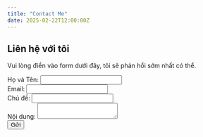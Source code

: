 ```yaml
---
title: "Contact Me"
date: 2025-02-22T12:00:00Z
---
```


<h2>Liên hệ với tôi</h2>
<p>Vui lòng điền vào form dưới đây, tôi sẽ phản hồi sớm nhất có thể.</p>

<form id="contact-form">
    <div class="form-group">
        <label for="name">Họ và Tên:</label>
        <input type="text" id="name" name="name" required>
    </div>
    <div class="form-group">
        <label for="email">Email:</label>
        <input type="email" id="email" name="email" required>
    </div>
    <div class="form-group">
        <label for="subject">Chủ đề:</label>
        <input type="text" id="subject" name="subject" required>
    </div>
    <div class="form-group">
        <label for="message">Nội dung:</label>
        <textarea id="message" name="message" required></textarea>
    </div>
    <!-- Thêm Google reCAPTCHA -->
    <div class="g-recaptcha" data-sitekey="6Lc4UOgqAAAAAA15BsINUHWaZoUt8Tbu9rFxF4is"></div>
    <button type="submit">Gửi</button>
    <p id="contact-response"></p>
</form>

<!-- Thêm script reCAPTCHA -->
<script src="https://www.google.com/recaptcha/api.js" async defer></script>

<script>
const contactAPIUrl = "https://255125pygl.execute-api.ap-southeast-1.amazonaws.com/production/contact";

document.getElementById("contact-form").addEventListener("submit", function(event) {
    event.preventDefault();

    const recaptchaResponse = document.querySelector(".g-recaptcha-response").value;
    if (!recaptchaResponse) {
        document.getElementById("contact-response").innerText = "Vui lòng xác minh reCAPTCHA!";
        return;
    }

    const formData = {
        name: document.getElementById("name").value,
        email: document.getElementById("email").value,
        subject: document.getElementById("subject").value,
        message: document.getElementById("message").value,
        recaptcha: recaptchaResponse  // Gửi token reCAPTCHA về server
    };

    fetch(contactAPIUrl, {
        method: "POST",
        body: JSON.stringify(formData),
        headers: { "Content-Type": "application/json" }
    })
    .then(response => response.json())
    .then(data => {
        document.getElementById("contact-response").innerText = data.message || "Gửi thành công!";
    })
    .catch(error => {
        document.getElementById("contact-response").innerText = "Có lỗi xảy ra, vui lòng thử lại!";
        console.error("Lỗi khi gửi contact form:", error);
    });
});
</script>
